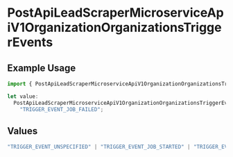 # PostApiLeadScraperMicroserviceApiV1OrganizationOrganizationsTriggerEvents

## Example Usage

```typescript
import { PostApiLeadScraperMicroserviceApiV1OrganizationOrganizationsTriggerEvents } from "oppulence-backend-sdk/models/operations";

let value:
  PostApiLeadScraperMicroserviceApiV1OrganizationOrganizationsTriggerEvents =
    "TRIGGER_EVENT_JOB_FAILED";
```

## Values

```typescript
"TRIGGER_EVENT_UNSPECIFIED" | "TRIGGER_EVENT_JOB_STARTED" | "TRIGGER_EVENT_JOB_COMPLETED" | "TRIGGER_EVENT_JOB_FAILED" | "TRIGGER_EVENT_LEAD_FOUND" | "TRIGGER_EVENT_QUOTA_EXCEEDED" | "TRIGGER_EVENT_ERROR_THRESHOLD_REACHED" | "TRIGGER_EVENT_RATE_LIMIT_REACHED" | "TRIGGER_EVENT_DATA_VALIDATION_FAILED" | "TRIGGER_EVENT_NEW_PROXY_NEEDED" | "TRIGGER_EVENT_SCHEDULED_MAINTENANCE"
```